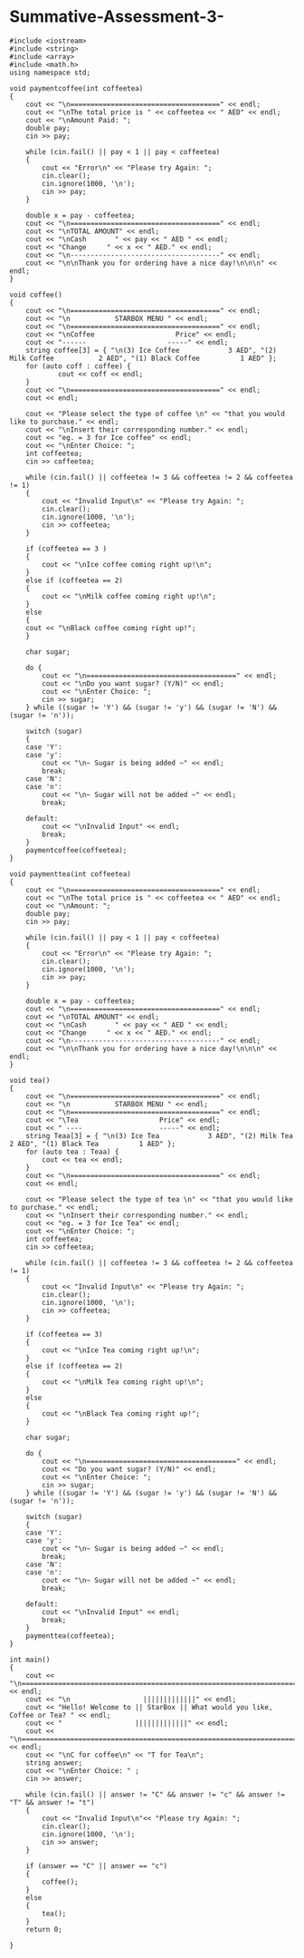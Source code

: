 # Summative-Assessment-3-

	#include <iostream>
	#include <string>
	#include <array>
	#include <math.h>
	using namespace std;

	void paymentcoffee(int coffeetea)
	{
		cout << "\n=====================================" << endl;
		cout << "\nThe total price is " << coffeetea << " AED" << endl;
		cout << "\nAmount Paid: ";
		double pay;
		cin >> pay;

		while (cin.fail() || pay < 1 || pay < coffeetea)
		{
			cout << "Error\n" << "Please try Again: ";
			cin.clear();
			cin.ignore(1000, '\n');
			cin >> pay;
		}

		double x = pay - coffeetea;
		cout << "\n=====================================" << endl;
		cout << "\nTOTAL AMOUNT" << endl;
		cout << "\nCash       " << pay << " AED " << endl;
		cout << "Change     " << x << " AED." << endl;
		cout << "\n-------------------------------------" << endl;
		cout << "\n\nThank you for ordering have a nice day!\n\n\n" << endl;
	}

	void coffee()
	{
		cout << "\n=====================================" << endl;
		cout << "\n           STARBOX MENU " << endl;
		cout << "\n=====================================" << endl;
		cout << "\nCoffee                    Price" << endl; 
		cout << "------                    -----" << endl;
		string coffee[3] = { "\n(3) Ice Coffee            3 AED", "(2) Milk Coffee           2 AED", "(1) Black Coffee          1 AED" };
		for (auto coff : coffee) {
				cout << coff << endl;
		}
		cout << "\n=====================================" << endl;
		cout << endl;

		cout << "Please select the type of coffee \n" << "that you would like to purchase." << endl;
		cout << "\nInsert their corresponding number." << endl;
		cout << "eg. = 3 for Ice coffee" << endl;
		cout << "\nEnter Choice: ";
		int coffeetea;
		cin >> coffeetea;

		while (cin.fail() || coffeetea != 3 && coffeetea != 2 && coffeetea != 1)
		{
			cout << "Invalid Input\n" << "Please try Again: ";
			cin.clear();
			cin.ignore(1000, '\n');
			cin >> coffeetea;
		}

		if (coffeetea == 3 )
		{
			cout << "\nIce coffee coming right up!\n";
		}
		else if (coffeetea == 2)
		{
			cout << "\nMilk coffee coming right up!\n";
		}
		else
		{
		cout << "\nBlack coffee coming right up!";
	    }

		char sugar;

		do {
			cout << "\n=====================================" << endl;
			cout << "\nDo you want sugar? (Y/N)" << endl;
			cout << "\nEnter Choice: ";
			cin >> sugar;
		} while ((sugar != 'Y') && (sugar != 'y') && (sugar != 'N') && (sugar != 'n'));

		switch (sugar)
		{
		case 'Y':
		case 'y':
			cout << "\n~ Sugar is being added ~" << endl;
			break;
		case 'N':
		case 'n':
			cout << "\n~ Sugar will not be added ~" << endl;
			break;

		default:
			cout << "\nInvalid Input" << endl;
			break;
		}
		paymentcoffee(coffeetea);
	}

	void paymenttea(int coffeetea)
	{
		cout << "\n=====================================" << endl;
		cout << "\nThe total price is " << coffeetea << " AED" << endl;
		cout << "\nAmount: ";
		double pay;
		cin >> pay;

		while (cin.fail() || pay < 1 || pay < coffeetea)
		{
			cout << "Error\n" << "Please try Again: ";
			cin.clear();
			cin.ignore(1000, '\n');
			cin >> pay;
		}

		double x = pay - coffeetea;
		cout << "\n=====================================" << endl;
		cout << "\nTOTAL AMOUNT" << endl;
		cout << "\nCash       " << pay << " AED " << endl;
		cout << "Change     " << x << " AED." << endl;
		cout << "\n-------------------------------------" << endl;
		cout << "\n\nThank you for ordering have a nice day!\n\n\n" << endl;
	}

	void tea()
	{
		cout << "\n=====================================" << endl;
		cout << "\n           STARBOX MENU " << endl;
		cout << "\n=====================================" << endl;
		cout << "\Tea                    Price" << endl;
		cout << " ----                   -----" << endl;
		string Teaa[3] = { "\n(3) Ice Tea            3 AED", "(2) Milk Tea           2 AED", "(1) Black Tea          1 AED" };
		for (auto tea : Teaa) {
			cout << tea << endl;
		}
		cout << "\n=====================================" << endl;
		cout << endl;

		cout << "Please select the type of tea \n" << "that you would like to purchase." << endl;
		cout << "\nInsert their corresponding number." << endl;
		cout << "eg. = 3 for Ice Tea" << endl;
		cout << "\nEnter Choice: ";
		int coffeetea;
		cin >> coffeetea;

		while (cin.fail() || coffeetea != 3 && coffeetea != 2 && coffeetea != 1)
		{
			cout << "Invalid Input\n" << "Please try Again: ";
			cin.clear();
			cin.ignore(1000, '\n');
			cin >> coffeetea;
		}

		if (coffeetea == 3)
		{
			cout << "\nIce Tea coming right up!\n";
		}
		else if (coffeetea == 2)
		{
			cout << "\nMilk Tea coming right up!\n";
		}
		else
		{
			cout << "\nBlack Tea coming right up!";
		}

		char sugar;

		do {
			cout << "\n=====================================" << endl;
			cout << "Do you want sugar? (Y/N)" << endl;
			cout << "\nEnter Choice: ";
			cin >> sugar;
		} while ((sugar != 'Y') && (sugar != 'y') && (sugar != 'N') && (sugar != 'n'));

		switch (sugar)
		{
		case 'Y':
		case 'y':
			cout << "\n~ Sugar is being added ~" << endl;
			break;
		case 'N':
		case 'n':
			cout << "\n~ Sugar will not be added ~" << endl;
			break;

		default:
			cout << "\nInvalid Input" << endl;
			break;
		}
		paymenttea(coffeetea);
	}

	int main()
	{
		cout << "\n====================================================================" << endl;
		cout << "\n                  |||||||||||||" << endl;
		cout << "Hello! Welcome to || StarBox || What would you like, Coffee or Tea? " << endl; 
		cout << "                  |||||||||||||" << endl;
		cout << "\n====================================================================" << endl;
		cout << "\nC for coffee\n" << "T for Tea\n";
		string answer;
		cout << "\nEnter Choice: " ;
		cin >> answer;

		while (cin.fail() || answer != "C" && answer != "c" && answer != "T" && answer != "t")
		{
			cout << "Invalid Input\n"<< "Please try Again: ";
			cin.clear();
			cin.ignore(1000, '\n');
			cin >> answer;
		}

		if (answer == "C" || answer == "c") 
		{
			coffee();
		}
		else 
		{
			tea();
		}
		return 0;

	}



















